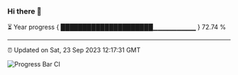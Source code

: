 ### Hi there 👋

⏳ Year progress { █████████████████████▁▁▁▁▁▁▁▁▁ } 72.74 %

---

⏰ Updated on Sat, 23 Sep 2023 12:17:31 GMT

![Progress Bar CI](https://github.com/liununu/liununu/workflows/Progress%20Bar%20CI/badge.svg)

